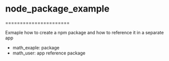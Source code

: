 # node_package_example
======================

Exmaple how to create a npm package and how to reference it in a separate app

- math_exaple: package
- math_user: app reference package
